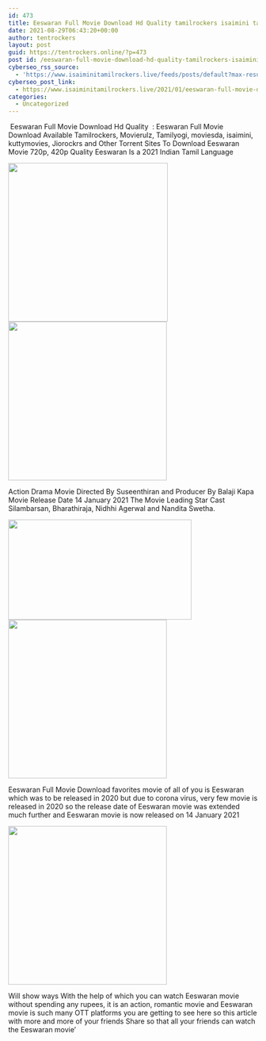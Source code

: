 ```yaml
---
id: 473
title: Eeswaran Full Movie Download Hd Quality tamilrockers isaimini tamilrockers
date: 2021-08-29T06:43:20+00:00
author: tentrockers
layout: post
guid: https://tentrockers.online/?p=473
post id: /eeswaran-full-movie-download-hd-quality-tamilrockers-isaimini-tamilrockers/
cyberseo_rss_source:
  - 'https://www.isaiminitamilrockers.live/feeds/posts/default?max-results=150&start-index=151'
cyberseo_post_link:
  - https://www.isaiminitamilrockers.live/2021/01/eeswaran-full-movie-download-hd-quality.html
categories:
  - Uncategorized
---
```

<meta content="&nbsp;Eeswaran Full Movie Download Hd Quality&nbsp; : Eeswaran Full Movie Download Available Tamilrockers, Movierulz, Tamilyogi, moviesda, isaimini, k..." name="twitter:description" />

  


<center>
</center>

&nbsp;Eeswaran Full Movie Download Hd Quality&nbsp; : Eeswaran Full Movie Download Available Tamilrockers, Movierulz, Tamilyogi, moviesda, isaimini, kuttymovies, Jiorockrs and Other Torrent Sites To Download Eeswaran Movie 720p, 420p Quality Eeswaran Is a 2021 Indian Tamil Language<ins data-width="0" data-height="0" class="w137637f8f1" data-domain="//aaaaaco.com" data-affquery="/81dee8bcaf/137637f8f1/?placementName=default"></ins>

<div class="separator">
  <a href="https://1.bp.blogspot.com/-WG84mBrm_nU/X_3IgjE6cUI/AAAAAAAAAN4/3-YsTnf23G8szokk3vDgPMsCuQ_Z2JHlACLcBGAsYHQ/s1024/IMG_20210109_175845-880x1024.jpg" imageanchor="1"><img loading="lazy" border="0" data-original-height="1024" data-original-width="880" height="320" src="https://1.bp.blogspot.com/-WG84mBrm_nU/X_3IgjE6cUI/AAAAAAAAAN4/3-YsTnf23G8szokk3vDgPMsCuQ_Z2JHlACLcBGAsYHQ/w322-h320/IMG_20210109_175845-880x1024.jpg" width="322" /></a>
</div>

<div class="separator">
  <a href="https://aaaaaco.com/b7e8e06d99/7239eac2b5/?placementName=default" imageanchor="1" target="_blank" rel="noopener"><img border="0" data-original-height="166" data-original-width="800" src="https://1.bp.blogspot.com/-qek98yYhiD8/X_3I-7Z-9SI/AAAAAAAAAOM/1-i5WvZmobc-gZo2a9KTa3LEL2mQZyDdQCLcBGAsYHQ/s320/unnamed.gif" width="320" /></a>
</div>

<ins data-width="0" data-height="0" class="w137637f8f1" data-domain="//aaaaaco.com" data-affquery="/81dee8bcaf/137637f8f1/?placementName=default"></ins>

Action Drama Movie Directed By Suseenthiran and Producer By Balaji Kapa Movie Release Date 14 January 2021 The Movie Leading Star Cast Silambarsan, Bharathiraja, Nidhhi Agerwal and Nandita Swetha.<ins data-width="0" data-height="0" class="w137637f8f1" data-domain="//aaaaaco.com" data-affquery="/81dee8bcaf/137637f8f1/?placementName=default"></ins>

<div class="separator">
  <a href="https://1.bp.blogspot.com/-wLmzufHpOUc/X_3IoJAxfJI/AAAAAAAAAN8/lr4DU86Rk0EARoN4NI22muXnkVZSRmCggCLcBGAsYHQ/s900/eswaran-movie-release-date-5fd8879b66465-1608026011.jpg" imageanchor="1"><img loading="lazy" border="0" data-original-height="506" data-original-width="900" height="202" src="https://1.bp.blogspot.com/-wLmzufHpOUc/X_3IoJAxfJI/AAAAAAAAAN8/lr4DU86Rk0EARoN4NI22muXnkVZSRmCggCLcBGAsYHQ/w370-h202/eswaran-movie-release-date-5fd8879b66465-1608026011.jpg" width="370" /></a>
</div>

<div class="separator">
  <a href="https://aaaaaco.com/b7e8e06d99/7239eac2b5/?placementName=default" imageanchor="1" target="_blank" rel="noopener"><img border="0" data-original-height="166" data-original-width="800" src="https://1.bp.blogspot.com/-PKhqCIyCJ4I/X_3I6DzZdFI/AAAAAAAAAOI/tkWfm3lJ3Yo7leEIWmbYyHADzVp9TuQcACLcBGAsYHQ/s320/unnamed.gif" width="320" /></a>
</div>

<ins data-width="0" data-height="0" class="w137637f8f1" data-domain="//aaaaaco.com" data-affquery="/81dee8bcaf/137637f8f1/?placementName=default"></ins>

Eeswaran Full Movie Download favorites movie of all of you is Eeswaran which was to be released in 2020 but due to corona virus, very few movie is released in 2020 so the release date of Eeswaran movie was extended much further and Eeswaran movie is now released on 14 January 2021

<div class="separator">
  <a href="https://aaaaaco.com/b7e8e06d99/7239eac2b5/?placementName=default" imageanchor="1" target="_blank" rel="noopener"><img border="0" data-original-height="166" data-original-width="800" src="https://1.bp.blogspot.com/-lZ8_kmR-U60/X_3I0AMf-nI/AAAAAAAAAOE/qObOpaQOmKE2AICNiZRvFiqleg9PgIdzACLcBGAsYHQ/s320/unnamed.gif" width="320" /></a>
</div>

<ins data-width="0" data-height="0" class="w137637f8f1" data-domain="//aaaaaco.com" data-affquery="/81dee8bcaf/137637f8f1/?placementName=default"></ins>

Will show ways With the help of which you can watch Eeswaran movie without spending any rupees, it is an action, romantic movie and Eeswaran movie is such many OTT platforms you are getting to see here so this article with more and more of your friends Share so that all your friends can watch the Eeswaran movie&#8217;<ins data-width="0" data-height="0" class="w137637f8f1" data-domain="//aaaaaco.com" data-affquery="/81dee8bcaf/137637f8f1/?placementName=default"></ins>

<center>
</center>
